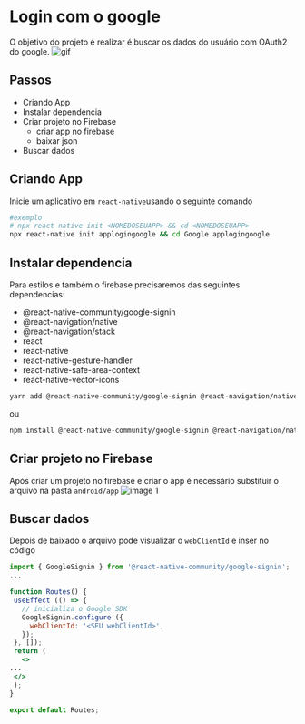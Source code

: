 # Login com o google

O objetivo do projeto é realizar é buscar os dados do usuário com OAuth2 do google.
![gif](https://user-images.githubusercontent.com/55710708/143943034-cc4073be-bd30-4247-a947-70f7c2282d29.gif)

## Passos
- Criando App
- Instalar dependencia
- Criar projeto no Firebase
	- criar app no firebase
	- baixar json 
- Buscar dados

## Criando App
Inicie um aplicativo em `react-native`usando o seguinte comando
```sh
#exemplo
# npx react-native init <NOMEDOSEUAPP> && cd <NOMEDOSEUAPP>
npx react-native init applogingoogle && cd Google applogingoogle
```

## Instalar dependencia

Para estilos e também o firebase precisaremos das seguintes dependencias:
- @react-native-community/google-signin
- @react-navigation/native
- @react-navigation/stack
- react
- react-native
- react-native-gesture-handler
- react-native-safe-area-context
- react-native-vector-icons

```sh
yarn add @react-native-community/google-signin @react-navigation/native @react-navigation/stack  react-native-gesture-handler react-native-safe-area-context react-native-vector-icons
```
ou 
```sh
npm install @react-native-community/google-signin @react-navigation/native @react-navigation/stack  react-native-gesture-handler react-native-safe-area-context react-native-vector-icons
```

## Criar projeto no Firebase

Após criar um projeto no firebase e criar o app é necessário substituir o arquivo na pasta `android/app`
![image 1](https://user-images.githubusercontent.com/55710708/143943573-3c0cfe3c-4510-4797-88d5-6689c1f7e656.png)

## Buscar dados
 
 Depois de baixado o arquivo pode visualizar o `webClientId` e inser no código 

 ```jsx
import { GoogleSignin } from '@react-native-community/google-signin';
...

function Routes() {
  useEffect (() => { 
    // inicializa o Google SDK 
    GoogleSignin.configure ({ 
      webClientId: '<SEU webClientId>', 
    }); 
  }, []); 
  return (
    <>
 ...
  </>
  );
}

export default Routes;
```
